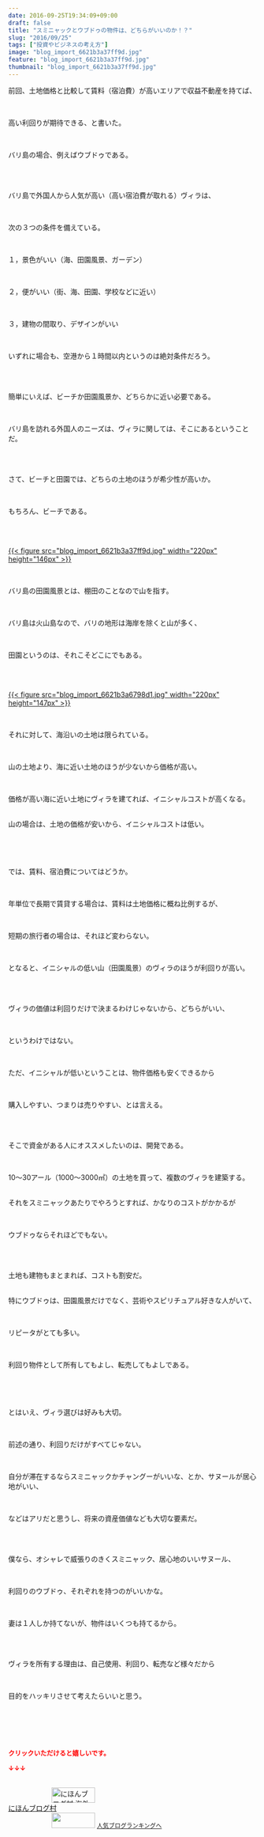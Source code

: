 ```yaml
---
date: 2016-09-25T19:34:09+09:00
draft: false
title: "スミニャックとウブドゥの物件は、どちらがいいのか！？"
slug: "2016/09/25"
tags: ["投資やビジネスの考え方"]
image: "blog_import_6621b3a37ff9d.jpg"
feature: "blog_import_6621b3a37ff9d.jpg"
thumbnail: "blog_import_6621b3a37ff9d.jpg"
---
```

<p>前回、土地価格と比較して賃料（宿泊費）が高いエリアで収益不動産を持てば、</p><br/><p>高い利回りが期待できる、と書いた。</p><br/><p>バリ島の場合、例えばウブドゥである。</p><br/><p><br/>バリ島で外国人から人気が高い（高い宿泊費が取れる）ヴィラは、</p><br/><p>次の３つの条件を備えている。</p><br/><p>１，景色がいい（海、田園風景、ガーデン）</p><br/><p>２，便がいい（街、海、田園、学校などに近い）</p><br/><p>３，建物の間取り、デザインがいい</p><br/><p>いずれに場合も、空港から１時間以内というのは絶対条件だろう。</p><br/><p><br/>簡単にいえば、ビーチか田園風景か、どちらかに近い必要である。</p><br/><p>バリ島を訪れる外国人のニーズは、ヴィラに関しては、そこにあるということだ。</p><br/><p><br/>さて、ビーチと田園では、どちらの土地のほうが希少性が高いか。</p><br/><p>もちろん、ビーチである。</p><br/><p><br/><a href="blog_import_6621b3a4eaa4e.jpg">{{< figure src="blog_import_6621b3a37ff9d.jpg" width="220px" height="146px" >}}</a><br/></p><br/><p>バリ島の田園風景とは、棚田のことなので山を指す。</p><br/><p>バリ島は火山島なので、バリの地形は海岸を除くと山が多く、</p><br/><p>田園というのは、それこそどこにでもある。</p><br/><p><br/><a href="blog_import_6621b3a7d9149.jpg">{{< figure src="blog_import_6621b3a6798d1.jpg" width="220px" height="147px" >}}</a><br/></p><br/><p>それに対して、海沿いの土地は限られている。</p><br/><p>山の土地より、海に近い土地のほうが少ないから価格が高い。</p><br/><p>価格が高い海に近い土地にヴィラを建てれば、イニシャルコストが高くなる。</p><p><br/>山の場合は、土地の価格が安いから、イニシャルコストは低い。</p><p><br/></p><br/><p>では、賃料、宿泊費についてはどうか。</p><br/><p>年単位で長期で賃貸する場合は、賃料は土地価格に概ね比例するが、</p><br/><p>短期の旅行者の場合は、それほど変わらない。</p><p><br/></p><p>となると、イニシャルの低い山（田園風景）のヴィラのほうが利回りが高い。</p><br/><br/><p>ヴィラの価値は利回りだけで決まるわけじゃないから、どちらがいい、</p><br/><p>というわけではない。</p><p><br/></p><p>ただ、イニシャルが低いということは、物件価格も安くできるから</p><br/><p>購入しやすい、つまりは売りやすい、とは言える。</p><br/><br/><p>そこで資金がある人にオススメしたいのは、開発である。</p><br/><p>10～30アール（1000～3000㎡）の土地を買って、複数のヴィラを建築する。</p><p><br/>それをスミニャックあたりでやろうとすれば、かなりのコストがかかるが</p><br/><p>ウブドゥならそれほどでもない。</p><br/><br/><p>土地も建物もまとまれば、コストも割安だ。</p><p><br/>特にウブドゥは、田園風景だけでなく、芸術やスピリチュアル好きな人がいて、</p><br/><p>リピータがとても多い。</p><br/><p>利回り物件として所有してもよし、転売してもよしである。</p><p><br/></p><br/><p>とはいえ、ヴィラ選びは好みも大切。</p><br/><p>前述の通り、利回りだけがすべてじゃない。</p><br/><p>自分が滞在するならスミニャックかチャングーがいいな、とか、サヌールが居心地がいい、</p><br/><p>などはアリだと思うし、将来の資産価値なども大切な要素だ。</p><br/><br/><p>僕なら、オシャレで威張りのきくスミニャック、居心地のいいサヌール、</p><br/><p>利回りのウブドゥ、それぞれを持つのがいいかな。</p><br/><p>妻は１人しか持てないが、物件はいくつも持てるから。</p><br/><br/><p>ヴィラを所有する理由は、自己使用、利回り、転売など様々だから</p><br/><p>目的をハッキリさせて考えたらいいと思う。</p><br/><br/><br/><br/><p><font color="#ff0000" size="2"><strong>クリックいただけると嬉しいです。<br/></strong></font></p><p><font color="#ff0000" size="2"><strong>↓↓↓</strong></font></p><p><br/><a href="ranking.html?p_cid=01260127" target="_blank"><img border="0" alt="にほんブログ村 海外生活ブログ バリ島情報へ" src="data:image/svg+xml;charset=utf-8,%3Csvg%20xmlns%3D%22http%3A%2F%2Fwww.w3.org%2F2000%2Fsvg%22%20title%3D%22Placeholder%20for%20Images%22%20role%3D%22presentation%22%20viewBox%3D%220%200%2088%2031%22%20%2F%3E" width="88" height="31" data-src="https://img-proxy.blog-video.jp/images?url=http%3A%2F%2Foverseas.blogmura.com%2Fbali%2Fimg%2Fbali88_31.gif" style="aspect-ratio: auto 88 / 31;"/><noscript><img border="0" alt="にほんブログ村 海外生活ブログ バリ島情報へ" src="https://img-proxy.blog-video.jp/images?url=http%3A%2F%2Foverseas.blogmura.com%2Fbali%2Fimg%2Fbali88_31.gif" width="88" height="31"></noscript></a><br/><a href="ranking.html?p_cid=01260127" target="_blank">にほんブログ村</a> <br/><a title="人気ブログランキングへ" href="link.php?1804582"><img border="0" src="data:image/svg+xml;charset=utf-8,%3Csvg%20xmlns%3D%22http%3A%2F%2Fwww.w3.org%2F2000%2Fsvg%22%20title%3D%22Placeholder%20for%20Images%22%20role%3D%22presentation%22%20viewBox%3D%220%200%2088%2031%22%20%2F%3E" width="88" height="31" data-src="https://blog.with2.net/img/banner/banner_22.gif" style="aspect-ratio: auto 88 / 31;"/><noscript><img border="0" src="https://blog.with2.net/img/banner/banner_22.gif" width="88" height="31"></noscript></a> <a style="FONT-SIZE: 12px" href="link.php?1804582">人気ブログランキングへ</a> </p>

